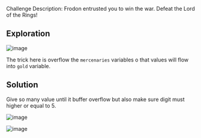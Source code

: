 Challenge Description:
Frodon entrusted you to win the war. Defeat the Lord of the Rings!

## Exploration
![image](https://github.com/user-attachments/assets/e05f4dae-074f-4a00-b3d6-61236f30555b)

The trick here is overflow the ```mercenaries``` variables o that values will flow into ```gold``` variable.

## Solution
Give so many value until it buffer overflow but also make sure digit must higher or equal to 5.

![image](https://github.com/user-attachments/assets/4701412a-3e82-439c-b664-ada6c7792324)


![image](https://github.com/user-attachments/assets/5a1cd36a-1f7f-4826-80d8-4a0b9a0e1d89)

